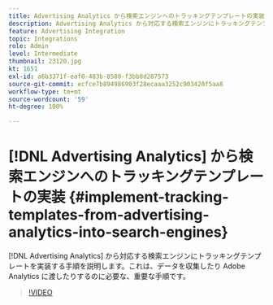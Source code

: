 ```yaml
---
title: Advertising Analytics から検索エンジンへのトラッキングテンプレートの実装
description: Advertising Analytics から対応する検索エンジンにトラッキングテンプレートを実装する手順を説明します。
feature: Advertising Integration
topic: Integrations
role: Admin
level: Intermediate
thumbnail: 23120.jpg
kt: 1651
exl-id: a6b3371f-eaf0-483b-8580-f3bb8d287573
source-git-commit: ecfce7b894986903f28ecaaa3252c903420f5aa8
workflow-type: tm+mt
source-wordcount: '59'
ht-degree: 100%

---
```


# [!DNL Advertising Analytics] から検索エンジンへのトラッキングテンプレートの実装 {#implement-tracking-templates-from-advertising-analytics-into-search-engines}

[!DNL Advertising Analytics] から対応する検索エンジンにトラッキングテンプレートを実装する手順を説明します。これは、データを収集したり Adobe Analytics に渡したりするのに必要な、重要な手順です。

>[!VIDEO](https://video.tv.adobe.com/v/23120/?quality=12&learn=on)
